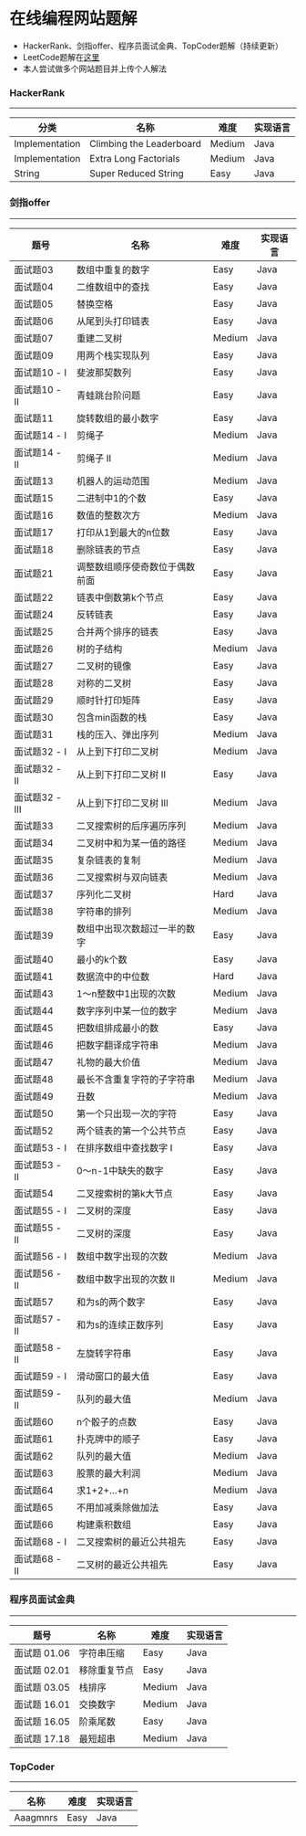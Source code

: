 # 在线编程网站题解
* HackerRank、剑指offer、程序员面试金典、TopCoder题解（持续更新）
* LeetCode题解在[这里](https://github.com/lhf2018/LeetcodeSolution)
* 本人尝试做多个网站题目并上传个人解法

### HackerRank
----
分类 | 名称 |  难度  | 实现语言 |
-|-|-|-|
Implementation | Climbing the Leaderboard | Medium | Java |
Implementation | Extra Long Factorials | Medium | Java |
String | Super Reduced String | Easy | Java |

### 剑指offer
----
题号 | 名称 |  难度  | 实现语言 |
-|-|-|-|
面试题03 | 数组中重复的数字 | Easy | Java |
面试题04 | 二维数组中的查找 | Easy | Java |
面试题05 | 替换空格 | Easy | Java |
面试题06 | 从尾到头打印链表 | Easy | Java |
面试题07 | 重建二叉树 | Medium | Java |
面试题09 | 用两个栈实现队列 | Easy | Java |
面试题10 - I | 斐波那契数列 | Easy | Java |
面试题10 - II | 青蛙跳台阶问题 | Easy | Java |
面试题11 | 旋转数组的最小数字 | Easy | Java |
面试题14 - I | 剪绳子 | Medium | Java |
面试题14 - II | 剪绳子 II | Medium | Java |
面试题13 | 机器人的运动范围 | Medium | Java |
面试题15 | 二进制中1的个数 | Easy | Java |
面试题16 | 数值的整数次方 | Medium | Java |
面试题17 | 打印从1到最大的n位数 | Easy | Java |
面试题18 | 删除链表的节点 | Easy | Java |
面试题21 | 调整数组顺序使奇数位于偶数前面 | Easy | Java |
面试题22 | 链表中倒数第k个节点 | Easy | Java |
面试题24 | 反转链表 | Easy | Java |
面试题25 | 合并两个排序的链表 | Easy | Java |
面试题26 | 树的子结构 | Medium | Java |
面试题27 | 二叉树的镜像 | Easy | Java |
面试题28 | 对称的二叉树 | Easy | Java |
面试题29 | 顺时针打印矩阵 | Easy | Java |
面试题30 | 包含min函数的栈 | Easy | Java |
面试题31 | 栈的压入、弹出序列 | Medium | Java |
面试题32 - I |  从上到下打印二叉树 | Medium | Java |
面试题32 - II | 从上到下打印二叉树 II | Easy | Java |
面试题32 - III | 从上到下打印二叉树 III | Medium | Java |
面试题33 | 二叉搜索树的后序遍历序列 | Medium | Java |
面试题34 | 二叉树中和为某一值的路径 | Medium | Java |
面试题35 | 复杂链表的复制 | Medium | Java |
面试题36 | 二叉搜索树与双向链表 | Medium | Java |
面试题37 | 序列化二叉树 | Hard | Java |
面试题38 | 字符串的排列 | Medium | Java |
面试题39 | 数组中出现次数超过一半的数字 | Easy | Java |
面试题40 | 最小的k个数 | Easy | Java |
面试题41 | 数据流中的中位数 | Hard | Java |
面试题43 | 1～n整数中1出现的次数 | Medium | Java |
面试题44 | 数字序列中某一位的数字 | Medium | Java |
面试题45 | 把数组排成最小的数 | Easy | Java |
面试题46 | 把数字翻译成字符串 | Medium | Java |
面试题47 | 礼物的最大价值 | Medium | Java |
面试题48 | 最长不含重复字符的子字符串 | Medium | Java |
面试题49 | 丑数 | Medium | Java |
面试题50 | 第一个只出现一次的字符 | Easy | Java |
面试题52 | 两个链表的第一个公共节点 | Easy | Java |
面试题53 - I | 在排序数组中查找数字 I | Easy | Java |
面试题53 - II | 0～n-1中缺失的数字 | Easy | Java |
面试题54 | 二叉搜索树的第k大节点 | Easy | Java |
面试题55 - I | 二叉树的深度 | Easy | Java |
面试题55 - II | 二叉树的深度 | Easy | Java |
面试题56 - I | 数组中数字出现的次数 | Medium | Java |
面试题56 - II | 数组中数字出现的次数 II | Medium | Java |
面试题57 | 和为s的两个数字 | Easy | Java |
面试题57 - II | 和为s的连续正数序列 | Easy | Java |
面试题58 - II | 左旋转字符串 | Easy | Java |
面试题59 - I | 滑动窗口的最大值 | Easy | Java |
面试题59 - II | 队列的最大值 | Medium | Java |
面试题60 | n个骰子的点数 | Easy | Java |
面试题61 | 扑克牌中的顺子 | Easy | Java |
面试题62 | 队列的最大值 | Medium | Java |
面试题63 | 股票的最大利润 | Medium | Java |
面试题64 | 求1+2+…+n | Medium | Java |
面试题65 | 不用加减乘除做加法 | Easy | Java |
面试题66 | 构建乘积数组 | Easy | Java |
面试题68 - I | 二叉搜索树的最近公共祖先 | Easy | Java |
面试题68 - II | 二叉树的最近公共祖先 | Easy | Java |

### 程序员面试金典
----
题号 | 名称 |  难度  | 实现语言 |
-|-|-|-|
面试题 01.06 | 字符串压缩 | Easy | Java |
面试题 02.01 | 移除重复节点 | Easy | Java |
面试题 03.05 | 栈排序 | Medium | Java |
面试题 16.01 | 交换数字 | Medium | Java |
面试题 16.05 | 阶乘尾数 | Easy | Java |
面试题 17.18 | 最短超串 | Medium | Java |

### TopCoder
----
名称 |  难度  | 实现语言 |
-|-|-|
Aaagmnrs | Easy | Java |
